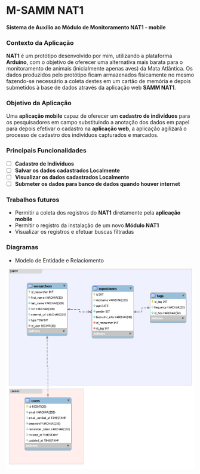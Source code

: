 # M-SAMM NAT1
#### Sistema de Auxílio ao Módulo de Monitoramento NAT1 - mobile

### Contexto da Aplicação
**NAT1** é um protótipo desenvolvido por mim, utilizando a plataforma **Arduino**, com o objetivo de oferecer uma alternativa mais barata para o monitoramento de animais (inicialmente apenas aves) da Mata Atlântica. Os dados produzidos pelo protótipo ficam armazenados fisicamente no mesmo fazendo-se necessário a coleta destes em um cartão de memória e depois submetidos à base de dados através da aplicação web **SAMM NAT1**.

### Objetivo da Aplicação
Uma **aplicação mobile** capaz de oferecer um **cadastro de indivíduos** para os pesquisadores em campo substituindo a anotação dos dados em papel para depois efetivar o cadastro na **aplicação web**, a aplicação agilizará o processo de cadastro dos indivíduos capturados e marcados.

### Principais Funcionalidades

- [ ] **Cadastro de Indivíduos**
- [ ] **Salvar os dados cadastrados Localmente**
- [ ] **Visualizar os dados cadastrados Localmente**
- [ ] **Submeter os dados para banco de dados quando houver internet**

### Trabalhos futuros

- Permitir a coleta dos registros do **NAT1** diretamente pela **aplicação mobile**
- Permitir o registro da instalação de um novo **Módulo NAT1**
- Visualizar os registros e efetuar buscas filtradas

### Diagramas

- Modelo de Entidade e Relaciomento

![](eer.png)

